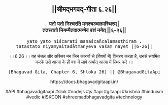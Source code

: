<center><h2>||श्रीमद्‍भगवद्‍-गीता ६.२६||</h2>
<h3>यतो यतो निश्चरति मनश्चञ्चलमस्थिरम् |<br/>ततस्ततो नियम्यैतदात्मन्येव वशं नयेत् ||६-२६||</h3>
<pre>yato yato niścarati manaścañcalamasthiram .<br/>tatastato niyamyaitadātmanyeva vaśaṃ nayet ||6-26||</pre>
<p>।।6.26।। यह चंचल और अस्थिर मन जिन कारणों से (विषयों में) विचरण करता है, उनसे संयमित करके उसे आत्मा के ही वश में लावे अर्थात् आत्मा में स्थिर करे।।</p>
<pre>(Bhagavad Gita, Chapter 6, Shloka 26) || @BhagavadGitaApi</pre><p>https://docs.bhagavadgitaapi.in/</p><p>#API #bhagavadgitaapi #slok #nodejs #js #api #gitaapi #krishna #hinduism #vedic #ISKCON #shreemadbhagavadgita #technology</p></center>